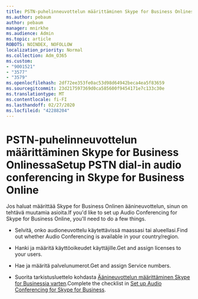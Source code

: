 ```yaml
---
title: PSTN-puhelinneuvottelun määrittäminen Skype for Business Onlinessa
ms.author: pebaum
author: pebaum
manager: mnirkhe
ms.audience: Admin
ms.topic: article
ROBOTS: NOINDEX, NOFOLLOW
localization_priority: Normal
ms.collection: Adm_O365
ms.custom:
- "9001521"
- "3577"
- "3579"
ms.openlocfilehash: 2df72ee353fe0ac53d98d64942beca4ea5f83659
ms.sourcegitcommit: 23d217597369d0ca585600f9454171e7c133c30e
ms.translationtype: MT
ms.contentlocale: fi-FI
ms.lasthandoff: 02/27/2020
ms.locfileid: "42288204"
---
```

# <a name="setup-pstn-dial-in-audio-conferencing-in-skype-for-business-online"></a><span data-ttu-id="d1c27-102">PSTN-puhelinneuvottelun määrittäminen Skype for Business Onlinessa</span><span class="sxs-lookup"><span data-stu-id="d1c27-102">Setup PSTN dial-in audio conferencing in Skype for Business Online</span></span>

<span data-ttu-id="d1c27-103">Jos haluat määrittää Skype for Business Onlinen äänineuvottelun, sinun on tehtävä muutamia asioita.</span><span class="sxs-lookup"><span data-stu-id="d1c27-103">If you'd like to set up Audio Conferencing for Skype for Business Online, you'll need to do a few things.</span></span> 

- <span data-ttu-id="d1c27-104">Selvitä, onko audioneuvottelu käytettävissä maassasi tai alueellasi.</span><span class="sxs-lookup"><span data-stu-id="d1c27-104">Find out whether Audio Conferencing is available in your country/region.</span></span>

- <span data-ttu-id="d1c27-105">Hanki ja määritä käyttöoikeudet käyttäjille.</span><span class="sxs-lookup"><span data-stu-id="d1c27-105">Get and assign licenses to your users.</span></span>

- <span data-ttu-id="d1c27-106">Hae ja määritä palvelunumerot.</span><span class="sxs-lookup"><span data-stu-id="d1c27-106">Get and assign Service numbers.</span></span>

- <span data-ttu-id="d1c27-107">Suorita tarkistusluettelo kohdasta [Äänineuvottelun määrittäminen Skype for Businessia varten](https://docs.microsoft.com/SkypeForBusiness/audio-conferencing-in-office-365/set-up-audio-conferencing).</span><span class="sxs-lookup"><span data-stu-id="d1c27-107">Complete the checklist in [Set up Audio Conferencing for Skype for Business](https://docs.microsoft.com/SkypeForBusiness/audio-conferencing-in-office-365/set-up-audio-conferencing).</span></span>
